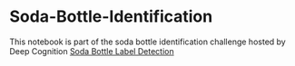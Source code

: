 # Soda-Bottle-Identification
This notebook is part of the soda bottle identification challenge hosted by Deep Cognition
[Soda Bottle Label Detection](http://deepcognition.ai/resources/competitions/soda-bottle-label-detection/)
